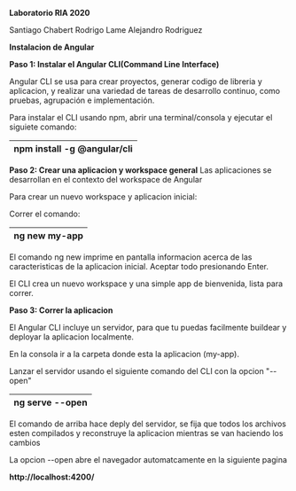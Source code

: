 **Laboratorio RIA 2020**

Santiago Chabert
Rodrigo Lame
Alejandro Rodriguez

**Instalacion de Angular**

**Paso 1: Instalar el Angular CLI(Command Line Interface)**

Angular CLI se usa para crear proyectos, generar codigo de libreria y aplicacion, y realizar una variedad de tareas de desarrollo continuo, como pruebas, agrupación e implementación.

Para instalar el CLI usando npm, abrir una terminal/consola y ejecutar el siguiete comando:

| npm install -g @angular/cli | 
| ------ |



**Paso 2: Crear una aplicacion y workspace general**
Las aplicaciones se desarrollan en el contexto del workspace de Angular

Para crear un nuevo workspace y aplicacion inicial:

Correr el comando:


| ng new my-app |
| ------ |

El comando ng new imprime en pantalla informacion acerca de las caracteristicas de la aplicacion inicial. Aceptar todo presionando Enter.

El CLI crea un nuevo workspace y una simple app de bienvenida, lista para correr.

**Paso 3: Correr la aplicacion**

El Angular CLI incluye un servidor, para que tu puedas facilmente buildear y deployar la aplicacion localmente.

En la consola ir a la carpeta donde esta la aplicacion (my-app).

Lanzar el servidor usando el siguiente comando del CLI con la opcion "--open" 

| ng serve --open |
| ------ |

El comando de arriba hace deply del servidor, se fija que todos los archivos esten compilados y reconstruye la aplicacion mientras se van haciendo los cambios

La opcion --open abre el navegador automatcamente en la siguiente pagina 

**http://localhost:4200/**


